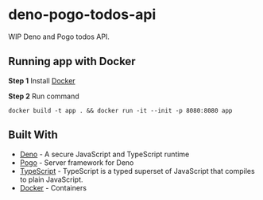 # deno-pogo-todos-api

WIP Deno and Pogo todos API.

## Running app with Docker

**Step 1** Install [Docker](https://www.docker.com)

**Step 2** Run command

```
docker build -t app . && docker run -it --init -p 8080:8080 app
```

## Built With

* [Deno](https://github.com/denoland/deno) - A secure JavaScript and TypeScript runtime
* [Pogo](https://github.com/sholladay/pogo) - Server framework for Deno
* [TypeScript](https://www.typescriptlang.org) - TypeScript is a typed superset of JavaScript that compiles to plain JavaScript.
* [Docker](https://www.docker.com) - Containers

